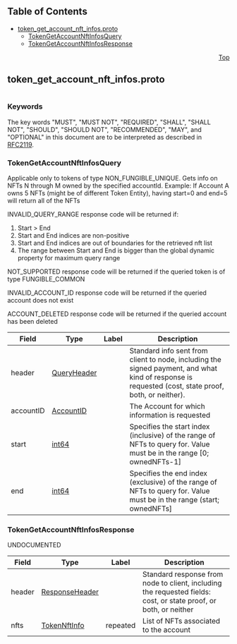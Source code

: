 ## Table of Contents

- [token_get_account_nft_infos.proto](#token_get_account_nft_infos-proto)
    - [TokenGetAccountNftInfosQuery](#proto-TokenGetAccountNftInfosQuery)
    - [TokenGetAccountNftInfosResponse](#proto-TokenGetAccountNftInfosResponse)
  



<a name="token_get_account_nft_infos-proto"></a>
<p align="right"><a href="#top">Top</a></p>

## token_get_account_nft_infos.proto
#

### Keywords
The key words "MUST", "MUST NOT", "REQUIRED", "SHALL", "SHALL NOT",
"SHOULD", "SHOULD NOT", "RECOMMENDED", "MAY", and "OPTIONAL" in this
document are to be interpreted as described in [RFC2119](https://www.ietf.org/rfc/rfc2119).


<a name="proto-TokenGetAccountNftInfosQuery"></a>

### TokenGetAccountNftInfosQuery
Applicable only to tokens of type NON_FUNGIBLE_UNIQUE. Gets info on NFTs N through M owned by the
specified accountId.
Example: If Account A owns 5 NFTs (might be of different Token Entity), having start=0 and end=5
will return all of the NFTs

INVALID_QUERY_RANGE response code will be returned if:
1) Start > End
2) Start and End indices are non-positive
3) Start and End indices are out of boundaries for the retrieved nft list
4) The range between Start and End is bigger than the global dynamic property for maximum query
   range

NOT_SUPPORTED response code will be returned if the queried token is of type FUNGIBLE_COMMON

INVALID_ACCOUNT_ID response code will be returned if the queried account does not exist

ACCOUNT_DELETED response code will be returned if the queried account has been deleted


| Field | Type | Label | Description |
| ----- | ---- | ----- | ----------- |
| header | [QueryHeader](#proto-QueryHeader) |  | Standard info sent from client to node, including the signed payment, and what kind of response is requested (cost, state proof, both, or neither). |
| accountID | [AccountID](#proto-AccountID) |  | The Account for which information is requested |
| start | [int64](#int64) |  | Specifies the start index (inclusive) of the range of NFTs to query for. Value must be in the range [0; ownedNFTs-1] |
| end | [int64](#int64) |  | Specifies the end index (exclusive) of the range of NFTs to query for. Value must be in the range (start; ownedNFTs] |






<a name="proto-TokenGetAccountNftInfosResponse"></a>

### TokenGetAccountNftInfosResponse
UNDOCUMENTED


| Field | Type | Label | Description |
| ----- | ---- | ----- | ----------- |
| header | [ResponseHeader](#proto-ResponseHeader) |  | Standard response from node to client, including the requested fields: cost, or state proof, or both, or neither |
| nfts | [TokenNftInfo](#proto-TokenNftInfo) | repeated | List of NFTs associated to the account |





 <!-- end messages -->

 <!-- end enums -->

 <!-- end HasExtensions -->

 <!-- end services -->


